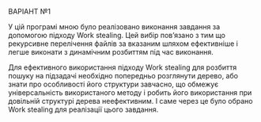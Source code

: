 ВАРІАНТ №1


У цій програмі мною було реалізовано виконання завдання за допомогою підходу Work stealing. Цей вибір пов’язано з тим що рекурсивне перелічення файлів за вказаним шляхом ефективніше і легше виконати з динамічним розбиттям під час виконання.

Для ефективного використання підходу Work stealing для розбиття пошуку на підзадачі необхідно попередньо розглянути дерево, або знати про особливості його структури завчасно, що обмежує універсальність використаного методу і робить його використання при довільній структурі дерева неефективним. І саме через це було обрано Work stealing для реалізації цього завдання.
